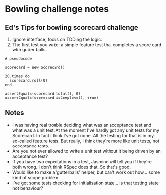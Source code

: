 # Bowling challenge notes

## Ed's Tips for bowling scorecard challenge

1. Ignore interface, focus on TDDing the logic.
2. The first test you write: a simple feature test that completes a score card with gutter balls.
```
# pseudocode

scorecard = new Scorecard()

20.times do
  scorecard.roll(0)
end

assertEquals(scorecard.total(), 0)
assertEquals(scorecard.isComplete(), true)
```
## Notes

- I was having real trouble deciding what was an acceptance test and what was a unit test. At the moment I've hardly got any unit tests for my Scorecard. In fact I think I've got none. All the testing for that is in my so-called feature tests. But really, I think they're more like unit tests, not acceptance tests.
- Are you not ever allowed to write a unit test without it being driven by an acceptance test?
- If you have two expectations in a test, Jasmine will tell you if they're both wrong. I don't think RSpec does that. So that's good.
- Would like to make a 'gutterballs' helper, but can't work out how... some kind of scope problem
- I've got some tests checking for initialisation state... is that testing state not behaviour?
